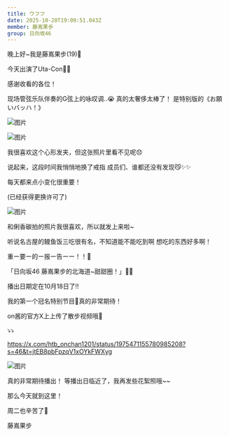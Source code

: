 ```yaml
---
title: ウフフ
date: 2025-10-28T19:09:51.043Z
member: 藤嶌果歩
group: 日向坂46
---
```


晚上好~我是藤嶌果步(19)🐑



今天出演了Uta-Con🎤🎵

感谢收看的各位！



现场管弦乐队伴奏的G弦上的咏叹调..😭
真的太奢侈太棒了！
是特别版的《お願いバッハ！》








![图片](https://cdn.hinatazaka46.com/files/14/diary/official/member/moblog/202510/mobtO0Urr.jpg)

![图片](https://cdn.hinatazaka46.com/files/14/diary/official/member/moblog/202510/mobdJ7goU.jpg)




我很喜欢这个心形发夹，但这张照片里看不见呢😞

说起来，这段时间我悄悄地换了戒指
成员们、谁都还没有发现😼✨✨

每天都来点小变化很重要！

(已经获得更换许可了)






![图片](https://cdn.hinatazaka46.com/files/14/diary/official/member/moblog/202510/mobdWexZq.jpg)


和俐香碳拍的照片我很喜欢，所以就发上来啦~


听说名古屋的鳗鱼饭三吃很有名，不知道能不能吃到啊
想吃的东西好多啊！









重ー要ー的ー报ー告ーー！！💛



「日向坂46 藤嶌果步的北海道~甜甜圈！」🍩🍴


播出日期定在10月18日了!!


我的第一个冠名特别节目👑真的非常期待！



on酱的官方X上上传了散步视频哦🐾

⤵︎⤵︎


https://x.com/htb_onchan1201/status/1975471155780985208?s=46&t=jtEB8pbFpzqV1xOYkFWXyg






![图片](https://cdn.hinatazaka46.com/files/14/diary/official/member/moblog/202510/mobF1NgES.jpg)



真的非常期待播出！
等播出日临近了，我再发些花絮照哦~~




那么今天就到这里！



周二也辛苦了🐑



藤嶌果步
